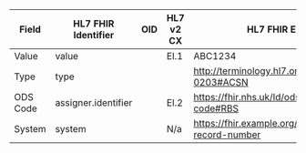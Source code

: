 
| Field    | HL7 FHIR Identifier | OID | HL7 v2 CX | HL7 FHIR Example                                   | HL7 v2 Example |
|----------|---------------------|-----|-----------|----------------------------------------------------|----------------|
| Value    | value               |     | EI.1      | ABC1234                                            | ABC1234        |
| Type     | type                |     |           | http://terminology.hl7.org/CodeSystem/v2-0203#ACSN |                |
| ODS Code | assigner.identifier |     | EI.2      | https://fhir.nhs.uk/Id/ods-organization-code#RBS   | RBS            |
| System   | system              |     | N/a       | https://fhir.example.org/Id/medical-record-number  | N/a            |
